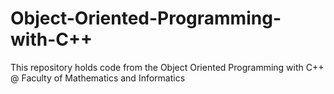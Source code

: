 # Object-Oriented-Programming-with-C++
This repository holds code from the Object Oriented Programming with C++ @ Faculty of Mathematics and Informatics

